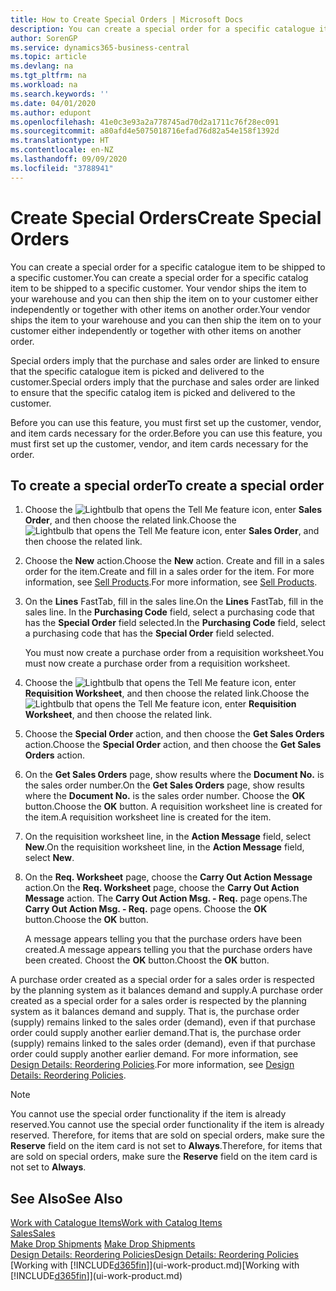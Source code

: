 ```yaml
---
title: How to Create Special Orders | Microsoft Docs
description: You can create a special order for a specific catalogue item to be shipped to a specific customer. Your vendor ships the item to your warehouse and you can then ship the item on to your customer either independently or together with other items on another order.
author: SorenGP
ms.service: dynamics365-business-central
ms.topic: article
ms.devlang: na
ms.tgt_pltfrm: na
ms.workload: na
ms.search.keywords: ''
ms.date: 04/01/2020
ms.author: edupont
ms.openlocfilehash: 41e0c3e93a2a778745ad70d2a1711c76f28ec091
ms.sourcegitcommit: a80afd4e5075018716efad76d82a54e158f1392d
ms.translationtype: HT
ms.contentlocale: en-NZ
ms.lasthandoff: 09/09/2020
ms.locfileid: "3788941"
---
```

# <a name="create-special-orders"></a><span data-ttu-id="462d0-104">Create Special Orders</span><span class="sxs-lookup"><span data-stu-id="462d0-104">Create Special Orders</span></span>
<span data-ttu-id="462d0-105">You can create a special order for a specific catalogue item to be shipped to a specific customer.</span><span class="sxs-lookup"><span data-stu-id="462d0-105">You can create a special order for a specific catalog item to be shipped to a specific customer.</span></span> <span data-ttu-id="462d0-106">Your vendor ships the item to your warehouse and you can then ship the item on to your customer either independently or together with other items on another order.</span><span class="sxs-lookup"><span data-stu-id="462d0-106">Your vendor ships the item to your warehouse and you can then ship the item on to your customer either independently or together with other items on another order.</span></span>  

<span data-ttu-id="462d0-107">Special orders imply that the purchase and sales order are linked to ensure that the specific catalogue item is picked and delivered to the customer.</span><span class="sxs-lookup"><span data-stu-id="462d0-107">Special orders imply that the purchase and sales order are linked to ensure that the specific catalog item is picked and delivered to the customer.</span></span>  

<span data-ttu-id="462d0-108">Before you can use this feature, you must first set up the customer, vendor, and item cards necessary for the order.</span><span class="sxs-lookup"><span data-stu-id="462d0-108">Before you can use this feature, you must first set up the customer, vendor, and item cards necessary for the order.</span></span>  

## <a name="to-create-a-special-order"></a><span data-ttu-id="462d0-109">To create a special order</span><span class="sxs-lookup"><span data-stu-id="462d0-109">To create a special order</span></span>  
1.  <span data-ttu-id="462d0-110">Choose the ![Lightbulb that opens the Tell Me feature](media/ui-search/search_small.png "Tell me what you want to do") icon, enter **Sales Order**, and then choose the related link.</span><span class="sxs-lookup"><span data-stu-id="462d0-110">Choose the ![Lightbulb that opens the Tell Me feature](media/ui-search/search_small.png "Tell me what you want to do") icon, enter **Sales Order**, and then choose the related link.</span></span>  
2. <span data-ttu-id="462d0-111">Choose the **New** action.</span><span class="sxs-lookup"><span data-stu-id="462d0-111">Choose the **New** action.</span></span> <span data-ttu-id="462d0-112">Create and fill in a  sales order for the item.</span><span class="sxs-lookup"><span data-stu-id="462d0-112">Create and fill in a  sales order for the item.</span></span> <span data-ttu-id="462d0-113">For more information, see [Sell Products](sales-how-sell-products.md).</span><span class="sxs-lookup"><span data-stu-id="462d0-113">For more information, see [Sell Products](sales-how-sell-products.md).</span></span>
3.  <span data-ttu-id="462d0-114">On the **Lines** FastTab, fill in the sales line.</span><span class="sxs-lookup"><span data-stu-id="462d0-114">On the **Lines** FastTab, fill in the sales line.</span></span> <span data-ttu-id="462d0-115">In the **Purchasing Code** field, select a purchasing code that has the **Special Order** field selected.</span><span class="sxs-lookup"><span data-stu-id="462d0-115">In the **Purchasing Code** field, select a purchasing code that has the **Special Order** field selected.</span></span>

    <span data-ttu-id="462d0-116">You must now create a purchase order from a requisition worksheet.</span><span class="sxs-lookup"><span data-stu-id="462d0-116">You must now create a purchase order from a requisition worksheet.</span></span>  
4. <span data-ttu-id="462d0-117">Choose the ![Lightbulb that opens the Tell Me feature](media/ui-search/search_small.png "Tell me what you want to do") icon, enter **Requisition Worksheet**, and then choose the related link.</span><span class="sxs-lookup"><span data-stu-id="462d0-117">Choose the ![Lightbulb that opens the Tell Me feature](media/ui-search/search_small.png "Tell me what you want to do") icon, enter **Requisition Worksheet**, and then choose the related link.</span></span>  
5. <span data-ttu-id="462d0-118">Choose the **Special Order** action, and then choose the **Get Sales Orders** action.</span><span class="sxs-lookup"><span data-stu-id="462d0-118">Choose the **Special Order** action, and then choose the **Get Sales Orders** action.</span></span>  
6.  <span data-ttu-id="462d0-119">On the **Get Sales Orders** page, show results where the **Document No.** is the sales order number.</span><span class="sxs-lookup"><span data-stu-id="462d0-119">On the **Get Sales Orders** page, show results where the **Document No.** is the sales order number.</span></span> <span data-ttu-id="462d0-120">Choose the **OK** button.</span><span class="sxs-lookup"><span data-stu-id="462d0-120">Choose the **OK** button.</span></span> <span data-ttu-id="462d0-121">A requisition worksheet line is created for the item.</span><span class="sxs-lookup"><span data-stu-id="462d0-121">A requisition worksheet line is created for the item.</span></span>  
7.  <span data-ttu-id="462d0-122">On the requisition worksheet line, in the **Action Message** field, select **New**.</span><span class="sxs-lookup"><span data-stu-id="462d0-122">On the requisition worksheet line, in the **Action Message** field, select **New**.</span></span>  
8.  <span data-ttu-id="462d0-123">On the **Req. Worksheet** page, choose the **Carry Out Action Message** action.</span><span class="sxs-lookup"><span data-stu-id="462d0-123">On the **Req. Worksheet** page, choose the **Carry Out Action Message** action.</span></span> <span data-ttu-id="462d0-124">The **Carry Out Action Msg. - Req.** page opens.</span><span class="sxs-lookup"><span data-stu-id="462d0-124">The **Carry Out Action Msg. - Req.** page opens.</span></span> <span data-ttu-id="462d0-125">Choose the **OK** button.</span><span class="sxs-lookup"><span data-stu-id="462d0-125">Choose the **OK** button.</span></span>  

    <span data-ttu-id="462d0-126">A message appears telling you that the purchase orders have been created.</span><span class="sxs-lookup"><span data-stu-id="462d0-126">A message appears telling you that the purchase orders have been created.</span></span> <span data-ttu-id="462d0-127">Choost the **OK** button.</span><span class="sxs-lookup"><span data-stu-id="462d0-127">Choost the **OK** button.</span></span>  

<span data-ttu-id="462d0-128">A purchase order created as a special order for a sales order is respected by the planning system as it balances demand and supply.</span><span class="sxs-lookup"><span data-stu-id="462d0-128">A purchase order created as a special order for a sales order is respected by the planning system as it balances demand and supply.</span></span> <span data-ttu-id="462d0-129">That is, the purchase order (supply) remains linked to the sales order (demand), even if that purchase order could supply another earlier demand.</span><span class="sxs-lookup"><span data-stu-id="462d0-129">That is, the purchase order (supply) remains linked to the sales order (demand), even if that purchase order could supply another earlier demand.</span></span> <span data-ttu-id="462d0-130">For more information, see [Design Details: Reordering Policies](design-details-reservation-order-tracking-and-action-messaging.md).</span><span class="sxs-lookup"><span data-stu-id="462d0-130">For more information, see [Design Details: Reordering Policies](design-details-reservation-order-tracking-and-action-messaging.md).</span></span>  

> [!NOTE]  
>  <span data-ttu-id="462d0-131">You cannot use the special order functionality if the item is already reserved.</span><span class="sxs-lookup"><span data-stu-id="462d0-131">You cannot use the special order functionality if the item is already reserved.</span></span> <span data-ttu-id="462d0-132">Therefore, for items that are sold on special orders, make sure the **Reserve** field on the item card is not set to **Always**.</span><span class="sxs-lookup"><span data-stu-id="462d0-132">Therefore, for items that are sold on special orders, make sure the **Reserve** field on the item card is not set to **Always**.</span></span>  

## <a name="see-also"></a><span data-ttu-id="462d0-133">See Also</span><span class="sxs-lookup"><span data-stu-id="462d0-133">See Also</span></span>  
[<span data-ttu-id="462d0-134">Work with Catalogue Items</span><span class="sxs-lookup"><span data-stu-id="462d0-134">Work with Catalog Items</span></span>](inventory-how-work-nonstock-items.md)  
[<span data-ttu-id="462d0-135">Sales</span><span class="sxs-lookup"><span data-stu-id="462d0-135">Sales</span></span>](sales-manage-sales.md)  
<span data-ttu-id="462d0-136">[Make Drop Shipments](sales-how-drop-shipment.md) </span><span class="sxs-lookup"><span data-stu-id="462d0-136">[Make Drop Shipments](sales-how-drop-shipment.md) </span></span>  
[<span data-ttu-id="462d0-137">Design Details: Reordering Policies</span><span class="sxs-lookup"><span data-stu-id="462d0-137">Design Details: Reordering Policies</span></span>](design-details-reservation-order-tracking-and-action-messaging.md)  
<span data-ttu-id="462d0-138">[Working with [!INCLUDE[d365fin](includes/d365fin_md.md)]](ui-work-product.md)</span><span class="sxs-lookup"><span data-stu-id="462d0-138">[Working with [!INCLUDE[d365fin](includes/d365fin_md.md)]](ui-work-product.md)</span></span>
